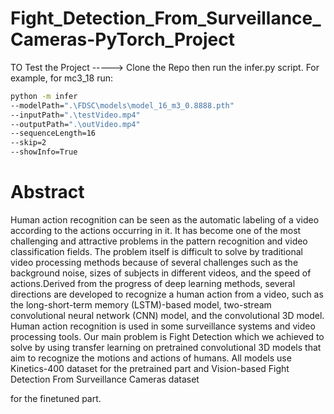 # Fight_Detection_From_Surveillance_Cameras-PyTorch_Project
 
TO Test the Project -----> Clone the Repo then run the infer.py script. 
For example, for mc3_18
run:
```bash
python -m infer 
--modelPath=".\FDSC\models\model_16_m3_0.8888.pth" 
--inputPath=".\testVideo.mp4" 
--outputPath=".\outVideo.mp4" 
--sequenceLength=16 
--skip=2 
--showInfo=True
```

<h1 style="color="rblue"><b>Abstract</b></h1>
<p>Human action recognition can be seen as the automatic labeling of a video according to the actions occurring in it. It has
become one of the most challenging and attractive problems in the pattern recognition and video classification fields.
The problem itself is difficult to solve by traditional video processing methods because of several challenges such as
the background noise, sizes of subjects in different videos, and the speed of actions.Derived from the progress of
deep learning methods, several directions are developed to recognize a human action from a video, such as the
long-short-term memory (LSTM)-based model, two-stream convolutional neural network (CNN) model, and the convolutional 3D model.
Human action recognition is used in some surveillance systems and video processing tools.
Our main problem is Fight Detection which we achieved to solve by using transfer learning on pretrained convolutional 3D models
that aim to recognize the motions and actions of humans.
All models use Kinetics-400 dataset for the pretrained part and Vision-based Fight Detection From Surveillance Cameras dataset</p>
for the finetuned part.

